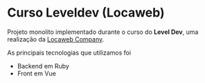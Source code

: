 # Curso Leveldev (Locaweb)

Projeto monolito implementado durante o curso do **Level Dev**, uma realização da [Locaweb Company](https://locaweb.company/).

As principais tecnologias que utilizamos foi

- Backend em Ruby
- Front em Vue
